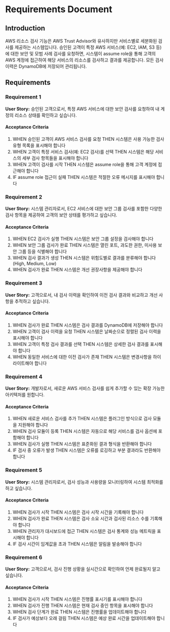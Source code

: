 # Requirements Document

## Introduction

AWS 리소스 검사 기능은 AWS Trust Advisor와 유사하지만 서비스별로 세분화된 검사를 제공하는 시스템입니다. 승인된 고객이 특정 AWS 서비스(예: EC2, IAM, S3 등)에 대한 보안 및 모범 사례 검사를 요청하면, 시스템이 assume role을 통해 고객의 AWS 계정에 접근하여 해당 서비스의 리소스를 검사하고 결과를 제공합니다. 모든 검사 이력은 DynamoDB에 저장되어 관리됩니다.

## Requirements

### Requirement 1

**User Story:** 승인된 고객으로서, 특정 AWS 서비스에 대한 보안 검사를 요청하여 내 계정의 리소스 상태를 확인하고 싶습니다.

#### Acceptance Criteria

1. WHEN 승인된 고객이 AWS 서비스 검사를 요청 THEN 시스템은 사용 가능한 검사 유형 목록을 표시해야 합니다
2. WHEN 고객이 특정 서비스 검사(예: EC2 검사)를 선택 THEN 시스템은 해당 서비스의 세부 검사 항목들을 표시해야 합니다
3. WHEN 고객이 검사를 시작 THEN 시스템은 assume role을 통해 고객 계정에 접근해야 합니다
4. IF assume role 접근이 실패 THEN 시스템은 적절한 오류 메시지를 표시해야 합니다

### Requirement 2

**User Story:** 시스템 관리자로서, EC2 서비스에 대한 보안 그룹 검사를 포함한 다양한 검사 항목을 제공하여 고객의 보안 상태를 평가하고 싶습니다.

#### Acceptance Criteria

1. WHEN EC2 검사가 실행 THEN 시스템은 보안 그룹 설정을 검사해야 합니다
2. WHEN 보안 그룹 검사가 완료 THEN 시스템은 열린 포트, 과도한 권한, 미사용 보안 그룹 등을 식별해야 합니다
3. WHEN 검사 결과가 생성 THEN 시스템은 위험도별로 결과를 분류해야 합니다 (High, Medium, Low)
4. WHEN 검사가 완료 THEN 시스템은 개선 권장사항을 제공해야 합니다

### Requirement 3

**User Story:** 고객으로서, 내 검사 이력을 확인하여 이전 검사 결과와 비교하고 개선 사항을 추적하고 싶습니다.

#### Acceptance Criteria

1. WHEN 검사가 완료 THEN 시스템은 검사 결과를 DynamoDB에 저장해야 합니다
2. WHEN 고객이 검사 이력을 요청 THEN 시스템은 날짜순으로 정렬된 검사 이력을 표시해야 합니다
3. WHEN 고객이 특정 검사 결과를 선택 THEN 시스템은 상세한 검사 결과를 표시해야 합니다
4. WHEN 동일한 서비스에 대한 이전 검사가 존재 THEN 시스템은 변경사항을 하이라이트해야 합니다

### Requirement 4

**User Story:** 개발자로서, 새로운 AWS 서비스 검사를 쉽게 추가할 수 있는 확장 가능한 아키텍처를 원합니다.

#### Acceptance Criteria

1. WHEN 새로운 서비스 검사를 추가 THEN 시스템은 플러그인 방식으로 검사 모듈을 지원해야 합니다
2. WHEN 검사 모듈이 등록 THEN 시스템은 자동으로 해당 서비스를 검사 옵션에 포함해야 합니다
3. WHEN 검사가 실행 THEN 시스템은 표준화된 결과 형식을 반환해야 합니다
4. IF 검사 중 오류가 발생 THEN 시스템은 오류를 로깅하고 부분 결과라도 반환해야 합니다

### Requirement 5

**User Story:** 시스템 관리자로서, 검사 성능과 사용량을 모니터링하여 시스템 최적화를 하고 싶습니다.

#### Acceptance Criteria

1. WHEN 검사가 시작 THEN 시스템은 검사 시작 시간을 기록해야 합니다
2. WHEN 검사가 완료 THEN 시스템은 검사 소요 시간과 검사된 리소스 수를 기록해야 합니다
3. WHEN 관리자가 대시보드에 접근 THEN 시스템은 검사 통계와 성능 메트릭을 표시해야 합니다
4. IF 검사 시간이 임계값을 초과 THEN 시스템은 알림을 발송해야 합니다

### Requirement 6

**User Story:** 고객으로서, 검사 진행 상황을 실시간으로 확인하여 언제 완료될지 알고 싶습니다.

#### Acceptance Criteria

1. WHEN 검사가 시작 THEN 시스템은 진행률 표시기를 표시해야 합니다
2. WHEN 검사가 진행 THEN 시스템은 현재 검사 중인 항목을 표시해야 합니다
3. WHEN 검사 단계가 완료 THEN 시스템은 진행률을 업데이트해야 합니다
4. IF 검사가 예상보다 오래 걸림 THEN 시스템은 예상 완료 시간을 업데이트해야 합니다